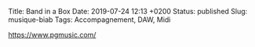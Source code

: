 Title: Band in a Box
Date: 2019-07-24 12:13 +0200
Status: published
Slug: musique-biab
Tags: Accompagnement, DAW, Midi

<https://www.pgmusic.com/>
